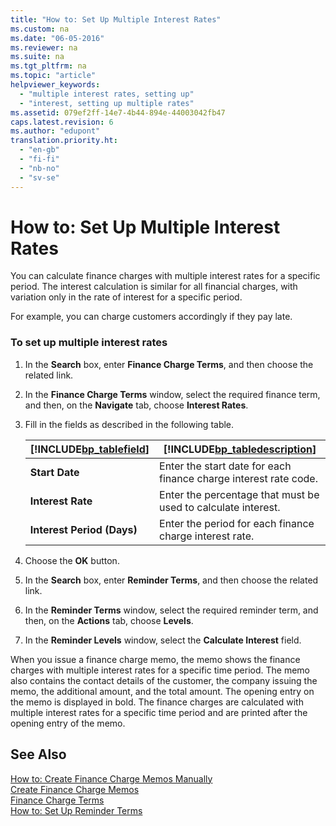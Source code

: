 ```yaml
---
title: "How to: Set Up Multiple Interest Rates"
ms.custom: na
ms.date: "06-05-2016"
ms.reviewer: na
ms.suite: na
ms.tgt_pltfrm: na
ms.topic: "article"
helpviewer_keywords: 
  - "multiple interest rates, setting up"
  - "interest, setting up multiple rates"
ms.assetid: 079ef2ff-14e7-4b44-894e-44003042fb47
caps.latest.revision: 6
ms.author: "edupont"
translation.priority.ht: 
  - "en-gb"
  - "fi-fi"
  - "nb-no"
  - "sv-se"
---
```

# How to: Set Up Multiple Interest Rates
You can calculate finance charges with multiple interest rates for a specific period. The interest calculation is similar for all financial charges, with variation only in the rate of interest for a specific period.  
  
 For example, you can charge customers accordingly if they pay late.  
  
### To set up multiple interest rates  
  
1.  In the **Search** box, enter **Finance Charge Terms**, and then choose the related link.  
  
2.  In the **Finance Charge Terms** window, select the required finance term, and then, on the **Navigate** tab, choose **Interest Rates**.  
  
3.  Fill in the fields as described in the following table.  
  
    |[!INCLUDE[bp_tablefield](../../ApplicationDesign/includes/bp_tablefield_md.md)]|[!INCLUDE[bp_tabledescription](../../ApplicationDesign/includes/bp_tabledescription_md.md)]|  
    |---------------------------------|---------------------------------------|  
    |**Start Date**|Enter the start date for each finance charge interest rate code.|  
    |**Interest Rate**|Enter the percentage that must be used to calculate interest.|  
    |**Interest Period \(Days\)**|Enter the period for each finance charge interest rate.|  
  
4.  Choose the **OK** button.  
  
5.  In the **Search** box, enter **Reminder Terms**, and then choose the related link.  
  
6.  In the **Reminder Terms** window, select the required reminder term, and then, on the **Actions** tab, choose **Levels**.  
  
7.  In the **Reminder Levels** window, select the **Calculate Interest** field.  
  
 When you issue a finance charge memo, the memo shows the finance charges with multiple interest rates for a specific time period. The memo also contains the contact details of the customer, the company issuing the memo, the additional amount, and the total amount. The opening entry on the memo is displayed in bold. The finance charges are calculated with multiple interest rates for a specific time period and are printed after the opening entry of the memo.  
  
## See Also  
 [How to: Create Finance Charge Memos Manually](../../Finance/how-to-create-finance-charge-memos-manually.md)   
 [Create Finance Charge Memos](../../Finance/-$-b_191-create-finance-charge-memos-$-.md)   
 [Finance Charge Terms](../Topic/\($%20N_6%20Finance%20Charge%20Terms%20$\).md)   
 [How to: Set Up Reminder Terms](../../Finance/how-to-set-up-reminder-terms.md)